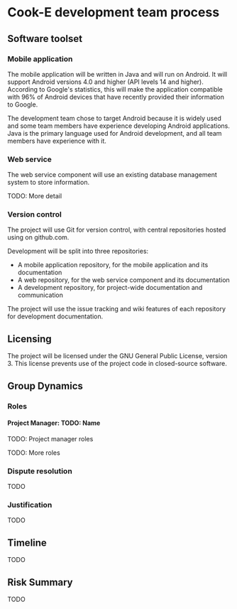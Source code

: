 # Cook-E development team process #

## Software toolset ##

### Mobile application ###

The mobile application will be written in Java and will run on Android. It will support Android versions 4.0 and higher
(API levels 14 and higher). According to Google's statistics, this will make the application compatible with 96% of
Android devices that have recently provided their information to Google.

The development team chose to target Android because it is widely used and some team members have experience developing
Android applications. Java is the primary language used for Android development, and all team members have experience with
it.

### Web service ###

The web service component will use an existing database management system to store information.

TODO: More detail

### Version control ###

The project will use Git for version control, with central repositories hosted using on github.com.

Development will be split into three repositories:

* A mobile application repository, for the mobile application and its documentation
* A web repository, for the web service component and its documentation
* A development repository, for project-wide documentation and communication

The project will use the issue tracking and wiki features of each repository for development documentation.

## Licensing ##

The project will be licensed under the GNU General Public License, version 3. This license prevents use of the project code in closed-source software.

## Group Dynamics ##

### Roles ###

#### Project Manager: TODO: Name ####

TODO: Project manager roles

TODO: More roles

### Dispute resolution ###

TODO

### Justification ###

TODO

## Timeline ##

TODO

## Risk Summary ##

TODO
